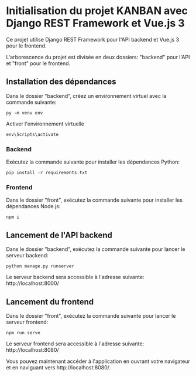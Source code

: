 # Initialisation du projet KANBAN avec Django REST Framework et Vue.js 3
Ce projet utilise Django REST Framework pour l'API backend et Vue.js 3 pour le frontend.

L'arborescence du projet est divisée en deux dossiers: "backend" pour l'API et "front" pour le frontend.

## Installation des dépendances

Dans le dossier "backend", créez un environnement virtuel avec la commande suivante:

`py -m venv env`

Activer l'environnement virtuelle

`env\Scripts\activate`

### Backend

Exécutez la commande suivante pour installer les dépendances Python:

`pip install -r requirements.txt`

### Frontend
Dans le dossier "front", exécutez la commande suivante pour installer les dépendances Node.js:

 `npm i` 

## Lancement de l'API backend
Dans le dossier "backend", exécutez la commande suivante pour lancer le serveur backend:

`python manage.py runserver`

Le serveur backend sera accessible à l'adresse suivante: http://localhost:8000/

## Lancement du frontend
Dans le dossier "front", exécutez la commande suivante pour lancer le serveur frontend:

`npm run serve`

Le serveur frontend sera accessible à l'adresse suivante: http://localhost:8080/

Vous pouvez maintenant accéder à l'application en ouvrant votre navigateur et en naviguant vers http://localhost:8080/.
